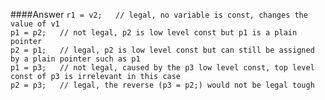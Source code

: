 ####Answer
`r1 = v2;   // legal, no variable is const, changes the value of v1`  
`p1 = p2;   // not legal, p2 is low level const but p1 is a plain pointer`  
`p2 = p1;   // legal, p2 is low level const but can still be assigned by a plain pointer such as p1`  
`p1 = p3;   // not legal, caused by the p3 low level const, top level const of p3 is irrelevant in this case`  
`p2 = p3;   // legal, the reverse (p3 = p2;) would not be legal tough`
